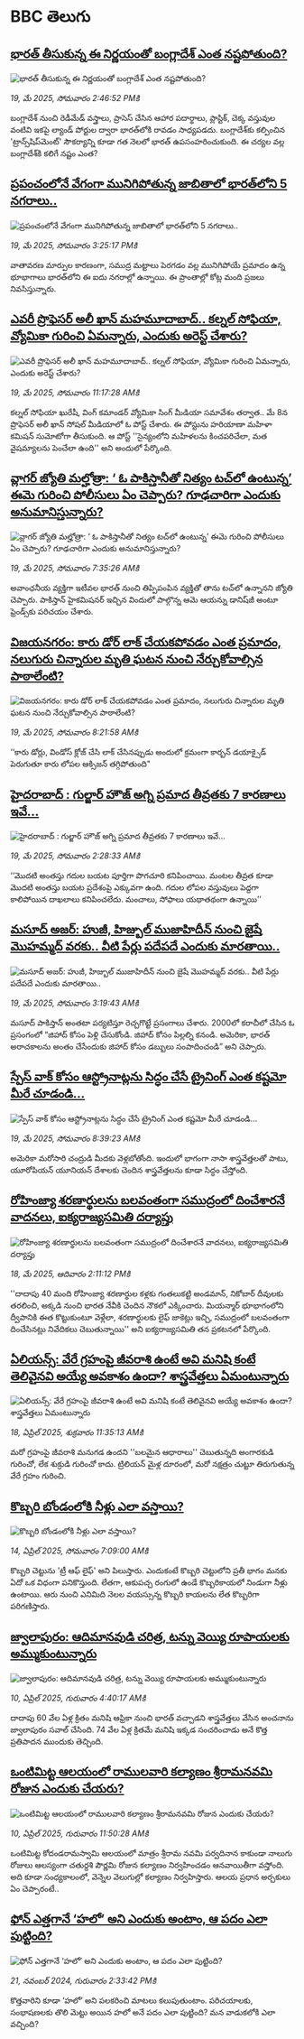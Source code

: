 # BBC తెలుగు## [భారత్ తీసుకున్న ఈ నిర్ణయంతో బంగ్లాదేశ్ ఎంత నష్టపోతుంది?](https://www.bbc.com/telugu/articles/cq697q2zpljo?at_campaign=githubrss)![భారత్ తీసుకున్న ఈ నిర్ణయంతో బంగ్లాదేశ్ ఎంత నష్టపోతుంది?](https://ichef.bbci.co.uk/ace/standard/240/cpsprodpb/b774/live/06066eb0-34c2-11f0-8947-7d6241f9fce9.jpg)_19, మే 2025, సోమవారం 2:46:52 PMకి_బంగ్లాదేశ్ నుంచి రెడీమేడ్ వస్త్రాలు, ప్రాసెస్ చేసిన ఆహార పదార్థాలు, ప్లాస్టిక్, చెక్క వస్తువుల వంటివి ఇకపై ల్యాండ్ పోర్టుల ద్వారా భారత్‌లోకి రావడం సాధ్యపడదు. బంగ్లాదేశ్‌కు కల్పించిన 'ట్రాన్స్‌షిప్‌మెంట్' సౌకర్యాన్ని కూడా గత నెలలో భారత్ ఉపసంహరించుకుంది. ఈ చర్యల వల్ల బంగ్లాదేశ్‌కి కలిగే నష్టం ఎంత?## [ప్రపంచంలోనే వేగంగా మునిగిపోతున్న జాబితాలో భారత్‌‌లోని 5 నగరాలు..](https://www.bbc.com/telugu/articles/c0j7z6d05y1o?at_campaign=githubrss)![ప్రపంచంలోనే వేగంగా మునిగిపోతున్న జాబితాలో భారత్‌‌లోని 5 నగరాలు..](https://ichef.bbci.co.uk/ace/standard/240/cpsprodpb/2603/live/3e68df20-34c4-11f0-89a8-7f565660f11b.png)_19, మే 2025, సోమవారం 3:25:17 PMకి_వాతావరణ మార్పుల కారణంగా, సముద్ర మట్టాలు పెరగడం వల్ల మునిగిపోయే ప్రమాదం ఉన్న భూభాగాలు భారత్‌లోని ఈ ఐదు నగరాల్లో ఉన్నాయి. ఈ ప్రాంతాల్లో కోట్ల మంది ప్రజలు నివసిస్తున్నారు.## [ఎవరీ ప్రొఫెసర్ అలీ ఖాన్ మహమూదాబాద్.. కల్నల్ సోఫియా, వ్యోమికా గురించి ఏమన్నారు, ఎందుకు అరెస్ట్ చేశారు?](https://www.bbc.com/telugu/articles/c98p5e9xw47o?at_campaign=githubrss)![ఎవరీ ప్రొఫెసర్ అలీ ఖాన్ మహమూదాబాద్.. కల్నల్ సోఫియా, వ్యోమికా గురించి ఏమన్నారు, ఎందుకు అరెస్ట్ చేశారు?](https://ichef.bbci.co.uk/ace/standard/240/cpsprodpb/207c/live/b13816f0-3470-11f0-a52c-bfe6e86040d7.jpg)_19, మే 2025, సోమవారం 11:17:28 AMకి_కల్నల్ సోఫియా ఖురేషీ, వింగ్ కమాండర్ వ్యోమికా సింగ్ మీడియా సమావేశం తర్వాత.. మే 8న ప్రొఫెసర్ అలీ ఖాన్ సోషల్ మీడియాలో ఓ పోస్ట్ చేశారు. ఈ పోస్టును హరియాణా మహిళా కమిషన్ సుమోటోగా తీసుకుంది. ఆ పోస్ట్ ''సైన్యంలోని మహిళలను కించపరిచేలా, మత వైషమ్యాలను పెంచేలా ఉంది'' అని అందులో పేర్కొంది.## [వ్లాగర్ జ్యోతి మల్హోత్రా: ‘ ఓ పాకిస్తానీతో నిత్యం టచ్‌లో ఉంటున్న’ ఈమె గురించి పోలీసులు ఏం చెప్పారు? గూఢచారిగా ఎందుకు అనుమానిస్తున్నారు? ](https://www.bbc.com/telugu/articles/cj3jxr5xxrro?at_campaign=githubrss)![వ్లాగర్ జ్యోతి మల్హోత్రా: ‘ ఓ పాకిస్తానీతో నిత్యం టచ్‌లో ఉంటున్న’ ఈమె గురించి పోలీసులు ఏం చెప్పారు? గూఢచారిగా ఎందుకు అనుమానిస్తున్నారు? ](https://ichef.bbci.co.uk/ace/standard/240/cpsprodpb/05da/live/aa2987e0-344d-11f0-b0c3-5b4f562dc0eb.jpg)_19, మే 2025, సోమవారం 7:35:26 AMకి_అవాంఛనీయ వ్యక్తిగా ఇటీవల భారత్ నుంచి తిప్పిపంపిన వ్యక్తితో తాను టచ్‌లో ఉన్నానని జ్యోతి చెప్పారు. పాకిస్తాన్ హైకమిషనర్ ఇచ్చిన విందులో పాల్గొన్న ఆమె ఆయన్ను డానిష్‌జీ అంటూ ఫ్రెండ్స్‌కు పరిచయం చేశారు.## [విజయనగరం: కారు డోర్ లాక్ చేయకపోవడం ఎంత ప్రమాదం, నలుగురు చిన్నారుల మృతి ఘటన నుంచి నేర్చుకోవాల్సిన పాఠాలేంటి?](https://www.bbc.com/telugu/articles/cd7gv2749nno?at_campaign=githubrss)![విజయనగరం: కారు డోర్ లాక్ చేయకపోవడం ఎంత ప్రమాదం, నలుగురు చిన్నారుల మృతి ఘటన నుంచి నేర్చుకోవాల్సిన పాఠాలేంటి?](https://ichef.bbci.co.uk/ace/standard/240/cpsprodpb/4073/live/561e2f90-348c-11f0-96c3-cf669419a2b0.jpg)_19, మే 2025, సోమవారం 8:21:58 AMకి_‘‘కారు డోర్లు, విండోస్ క్లోజ్ చేసి లాక్ చేసినప్పుడు అందులో క్రమంగా కార్బన్ డయాక్సైడ్ పెరుగుతూ కారు లోపల ఆక్సిజన్ తగ్గిపోతుంది"## [హైదరాబాద్ : గుల్జార్ హౌజ్ అగ్ని ప్రమాద తీవ్రతకు 7 కారణాలు ఇవే...](https://www.bbc.com/telugu/articles/c0718dgzp2ro?at_campaign=githubrss)![హైదరాబాద్ : గుల్జార్ హౌజ్ అగ్ని ప్రమాద తీవ్రతకు 7 కారణాలు ఇవే...](https://ichef.bbci.co.uk/ace/standard/240/cpsprodpb/06b4/live/cb4d1cc0-344d-11f0-b0c3-5b4f562dc0eb.jpg)_19, మే 2025, సోమవారం 2:28:33 AMకి_‘‘మొదటి అంతస్తు గదుల బయట పూర్తిగా పొగచూరి కనిపించాయి. మంటల తీవ్రత కూడా మొదటి అంతస్తు బయట ప్రదేశంపై ఎక్కువగా ఉంది. గదుల లోపల వస్తువులు పెద్దగా కాలిపోయిన దాఖలాలు కనిపించలేదు. మంచాలు, సోఫాలు యథాతథంగా ఉన్నాయి’’## [మసూద్ అజర్: హుజీ, హిజ్బుల్ ముజాహిదీన్ నుంచి జైషే మొహమ్మద్ వరకు.. వీటి పేర్లు పదేపదే ఎందుకు మారతాయి..](https://www.bbc.com/telugu/articles/c14kx8njejpo?at_campaign=githubrss)![మసూద్ అజర్: హుజీ, హిజ్బుల్ ముజాహిదీన్ నుంచి జైషే మొహమ్మద్ వరకు.. వీటి పేర్లు పదేపదే ఎందుకు మారతాయి..](https://ichef.bbci.co.uk/ace/standard/240/cpsprodpb/159b/live/3f7c34b0-33e4-11f0-8947-7d6241f9fce9.jpg)_19, మే 2025, సోమవారం 3:19:43 AMకి_మసూద్ పాకిస్తాన్ అంతటా పర్యటిస్తూ రెచ్చగొట్టే ప్రసంగాలు చేశారు. 2000లో కరాచీలో చేసిన ఓ ప్రసంగంలో “జిహాద్ కోసం పెళ్లి చేసుకోండి. జిహాద్ కోసం పిల్లల్ని కనండి. అమెరికా, భారత్ అరాచకాలను అంతం చేసేందుకు జిహాద్ కోసం డబ్బులు సంపాదించండి” అని చెప్పారు.## [స్పేస్ వాక్‌ కోసం ఆస్ట్రోనాట్లను సిద్ధం చేసే ట్రైనింగ్ ఎంత కష్టమో మీరే చూడండి...](https://www.bbc.com/telugu/articles/c4gr3zwv951o?at_campaign=githubrss)![స్పేస్ వాక్‌ కోసం ఆస్ట్రోనాట్లను సిద్ధం చేసే ట్రైనింగ్ ఎంత కష్టమో మీరే చూడండి...](https://ichef.bbci.co.uk/ace/standard/240/cpsprodpb/9abb/live/d47733a0-3482-11f0-96c3-cf669419a2b0.jpg)_19, మే 2025, సోమవారం 8:39:23 AMకి_అమెరికా మరోసారి చంద్రుడి మీదకు వెళ్లబోతోంది. ఇందులో భాగంగా నాసా శాస్త్రవేత్తలతో పాటు, యూరోపియన్ యూనియన్ దేశాలకు చెందిన శాస్త్రవేత్తలను కూడా సిద్ధం చేస్తోంది.## [రోహింజ్యా శరణార్థులను బలవంతంగా  సముద్రంలో దించేశారనే వాదనలు, ఐక్యరాజ్యసమితి దర్యాప్తు](https://www.bbc.com/telugu/articles/c4g79x8vnnvo?at_campaign=githubrss)![రోహింజ్యా శరణార్థులను బలవంతంగా  సముద్రంలో దించేశారనే వాదనలు, ఐక్యరాజ్యసమితి దర్యాప్తు](https://ichef.bbci.co.uk/ace/standard/240/cpsprodpb/8e11/live/12b3af00-33dd-11f0-887d-4191b853d638.jpg)_18, మే 2025, ఆదివారం 2:11:12 PMకి_''దాదాపు 40 మంది రోహింజ్యా శరణార్థుల కళ్లకు గంతలుకట్టి అండమాన్, నికోబార్ దీవులకు తరలించి, అక్కడి నుంచి భారత నేవీకి చెందిన నౌకలో ఎక్కించారు. మియన్మార్ ‌భూభాగంలోని ద్వీపానికి ఈత కొట్టుకుంటూ వెళ్లేలా, శరణార్థులకు లైఫ్ జాకెట్లు ఇచ్చి, సముద్రంలో బలవంతంగా దించేసినట్లు  నివేదికలు చెబుతున్నాయి'' అని ఐక్యరాజ్యసమితి తన ప్రకటనలో పేర్కొంది.## [ఏలియన్స్: వేరే గ్రహంపై జీవరాశి ఉంటే అవి మనిషి కంటే తెలివైనవి అయ్యే అవకాశం ఉందా? శాస్త్రవేత్తలు ఏమంటున్నారు](https://www.bbc.com/telugu/articles/cn7xelz1r85o?at_campaign=githubrss)![ఏలియన్స్: వేరే గ్రహంపై జీవరాశి ఉంటే అవి మనిషి కంటే తెలివైనవి అయ్యే అవకాశం ఉందా? శాస్త్రవేత్తలు ఏమంటున్నారు](https://ichef.bbci.co.uk/ace/standard/240/cpsprodpb/b07b/live/a29a56f0-1b9b-11f0-a455-cf1d5f751d2f.png)_18, ఏప్రిల్ 2025, శుక్రవారం 11:35:13 AMకి_మరో గ్రహంపై జీవరాశి మనుగడ ఉందని ''బలమైన ఆధారాలు'' చెబుతున్నది అంగారకుడి గురించో, లేక శుక్రుడి గురించో కాదు. ట్రిలియన్ మైళ్ల దూరంలో, మరో నక్షత్రం చుట్టూ తిరుగుతున్న వేరే గ్రహం గురించి.## [కొబ్బరి బోండంలోకి నీళ్లు ఎలా వస్తాయి?](https://www.bbc.com/telugu/articles/czjn4mzxxy8o?at_campaign=githubrss)![కొబ్బరి బోండంలోకి నీళ్లు ఎలా వస్తాయి?](https://ichef.bbci.co.uk/ace/standard/240/cpsprodpb/46c5/live/684a55e0-18fd-11f0-8b11-7756b7b808cc.jpg)_14, ఏప్రిల్ 2025, సోమవారం 7:09:00 AMకి_కొబ్బరి చెట్టును 'ట్రీ ఆఫ్ లైఫ్' అని పిలుస్తారు. ఎందుకంటే కొబ్బరి చెట్టులోని ప్రతీ భాగం మనకు ఏదో ఒక విధంగా పనికొస్తుంది. లేతగా, ఆకుపచ్చ రంగులో ఉండే కొబ్బరికాయలో నిండుగా నీళ్లు ఉంటాయి. ఆరు నుంచి ఎనిమిది నెలల వయస్సున్న కొబ్బరి కాయలను లేత కొబ్బరిగా పరిగణిస్తారు.## [జ్వాలాపురం: ఆదిమానవుడి చరిత్ర, టన్ను వెయ్యి రూపాయలకు అమ్ముకుంటున్నారు ](https://www.bbc.com/telugu/articles/creqqnwdd5qo?at_campaign=githubrss)![జ్వాలాపురం: ఆదిమానవుడి చరిత్ర, టన్ను వెయ్యి రూపాయలకు అమ్ముకుంటున్నారు ](https://ichef.bbci.co.uk/ace/standard/240/cpsprodpb/765e/live/b472e2d0-15b4-11f0-842b-a7355694993d.jpg)_10, ఏప్రిల్ 2025, గురువారం 4:40:17 AMకి_దాదాపు 60 వేల ఏళ్ల క్రితం మనిషి ఆఫ్రికా నుంచి భారత్ వచ్చాడని శాస్త్రవేత్తలు వేసిన అంచనాను జ్వాలాపురం సవాల్ చేసింది. 74 వేల ఏళ్ల క్రితమే మనిషి ఇక్కడ సంచరించాడు అనే కొత్త ప్రతిపాదన ముందుకు తెచ్చింది.## [ఒంటిమిట్ట ఆలయంలో రాములవారి కల్యాణం శ్రీరామనవమి రోజున ఎందుకు చేయరు?](https://www.bbc.com/telugu/articles/ce822j5e465o?at_campaign=githubrss)![ఒంటిమిట్ట ఆలయంలో రాములవారి కల్యాణం శ్రీరామనవమి రోజున ఎందుకు చేయరు?](https://ichef.bbci.co.uk/ace/standard/240/cpsprodpb/fed5/live/25534d40-1601-11f0-b58a-6113af226972.jpg)_10, ఏప్రిల్ 2025, గురువారం 11:50:28 AMకి_ఒంటిమిట్ట కోదండరామస్వామి ఆలయంలో మాత్రం శ్రీరామ నవమి పర్వదినాన కాకుండా నాలుగు రోజులు ఆలస్యంగా చతుర్దశి పౌర్ణమి రోజున కల్యాణం నిర్వహించడం ఆనవాయితీగా వస్తోంది. అది కూడా సంధ్యకాలంలో, వెన్నెల వెలుగుల్లో కల్యాణం నిర్వహిస్తారు. ఆలయ ప్రధాన అర్చకులు ఏం చెప్పారంటే..## [ఫోన్ ఎత్తగానే ‘హలో’ అని ఎందుకు అంటాం, ఆ పదం ఎలా పుట్టింది?](https://www.bbc.com/telugu/articles/cgj7x7gdjq4o?at_campaign=githubrss)![ఫోన్ ఎత్తగానే ‘హలో’ అని ఎందుకు అంటాం, ఆ పదం ఎలా పుట్టింది?](https://ichef.bbci.co.uk/ace/standard/240/cpsprodpb/0618/live/7a20ebb0-a807-11ef-b21e-5359bd56d02f.jpg)_21, నవంబర్ 2024, గురువారం 2:33:42 PMకి_కొత్తవారిని కూడా ‘హలో’ అని పలకరించి మాటలు కలుపుతుంటాం.  పరిచయాలకు, సంభాషణలకు తొలి మెట్టు అయిన హలో అనే పదం ఎలా పుట్టింది? మన వాడుకలోకి ఎలా వచ్చింది?